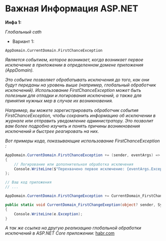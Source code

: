 ﻿# Важная Информация ASP.NET

**Инфа 1:**

*Глобальный cath*

- Вариант 1:

```
AppDomain.CurrentDomain.FirstChanceException
```

*Является событием, которое возникает, когда возникает первое исключение в приложении в определенном домене приложения (AppDomain).*

*Это событие позволяет обрабатывать исключения до того, как они будут переданы на уровень выше (например, глобальный обработчик исключений). Использование FirstChanceException может быть полезным для отладки и логирования исключений, а также для принятия нужных мер в случае их возникновения.*

*Например, вы можете зарегистрировать обработчик события FirstChanceException, чтобы сохранить информацию об исключении в журнале или отправить уведомление администратору. Это позволит вам более подробно изучить и понять причины возникновения исключений и быстрее реагировать на них.*

*Вот примеры кода, показывающие использование FirstChanceException :*

```C#
AppDomain.CurrentDomain.FirstChanceException += (sender, eventArgs) =>
{
    // Логирование или дополнительная обработка исключения
    Console.WriteLine($"Перехвачено первое исключение: {eventArgs.Exception}");
};

// Ваш код приложения
// ...
```

```C#
AppDomain.CurrentDomain.FirstChangeException += CurrentDomain_FirstChangeExeption;

public static void CurrentDomain_FirstChangeExeption(object? sender, System.Runtime.ExeptionService.FirstChanceExceptionEventArgs e)
{
    Сonsole.WriteLine(e.Exception);
}

```

*A так же ссылка на другую реализацию глобальной обработки исключений в ASP.NET Core приложении:*
 [habr.com](https://habr.com/ru/companies/otus/articles/543390/)


